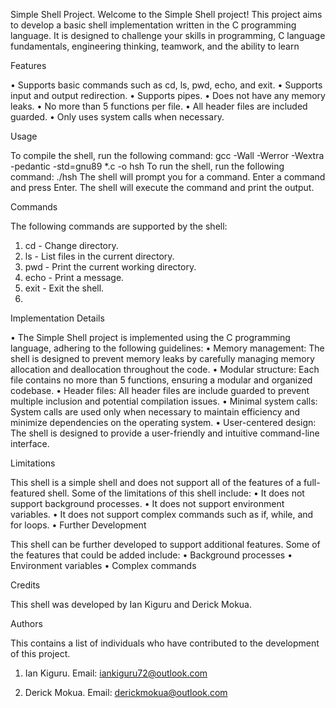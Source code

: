 Simple Shell Project.
Welcome to the Simple Shell project! This project aims to develop a basic shell implementation written in the C programming language. It is designed to challenge your skills in programming, C language fundamentals, engineering thinking, teamwork, and the ability to learn

Features

•	Supports basic commands such as cd, ls, pwd, echo, and exit.
•	Supports input and output redirection.
•	Supports pipes.
•	Does not have any memory leaks.
•	No more than 5 functions per file.
•	All header files are included guarded.
•	Only uses system calls when necessary.

Usage

To compile the shell, run the following command:
gcc -Wall -Werror -Wextra -pedantic -std=gnu89 *.c -o hsh
To run the shell, run the following command:
./hsh
The shell will prompt you for a command. Enter a command and press Enter. The shell will execute the command and print the output.

Commands

The following commands are supported by the shell:
1.	cd - Change directory.
2.	ls - List files in the current directory.
3.	pwd - Print the current working directory.
4.	echo - Print a message.
5.	exit - Exit the shell.
6.	
Implementation Details

•	The Simple Shell project is implemented using the C programming language, adhering to the following guidelines:
•	Memory management: The shell is designed to prevent memory leaks by carefully managing memory allocation and deallocation throughout the code.
•	Modular structure: Each file contains no more than 5 functions, ensuring a modular and organized codebase.
•	Header files: All header files are include guarded to prevent multiple inclusion and potential compilation issues.
•	Minimal system calls: System calls are used only when necessary to maintain efficiency and minimize dependencies on the operating system.
•	User-centered design: The shell is designed to provide a user-friendly and intuitive command-line interface.

Limitations

This shell is a simple shell and does not support all of the features of a full-featured shell. Some of the limitations of this shell include:
•	It does not support background processes.
•	It does not support environment variables.
•	It does not support complex commands such as if, while, and for loops.
•	Further Development

This shell can be further developed to support additional features. Some of the features that could be added include:
•	Background processes
•	Environment variables
•	Complex commands

Credits

This shell was developed by Ian Kiguru and Derick Mokua.

Authors 

This contains a list of  individuals who have contributed to the development of this project. 
1.	Ian Kiguru.
Email: iankiguru72@outlook.com

2.	Derick Mokua.
Email: derickmokua@outlook.com
